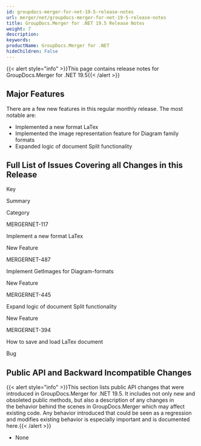 ```yaml
---
id: groupdocs-merger-for-net-19-5-release-notes
url: merger/net/groupdocs-merger-for-net-19-5-release-notes
title: GroupDocs.Merger for .NET 19.5 Release Notes
weight: 7
description: 
keywords: 
productName: GroupDocs.Merger for .NET
hideChildren: False
---
```

{{< alert style="info" >}}This page contains release notes for GroupDocs.Merger for .NET 19.5{{< /alert >}}

## Major Features

There are a few new features in this regular monthly release. The most notable are:

*   Implemented a new format LaTex
*   Implemented the image representation feature for Diagram family formats
*   Expanded logic of document Split functionality

## Full List of Issues Covering all Changes in this Release

Key

Summary

Category

MERGERNET-117

Implement a new format LaTex

New Feature

MERGERNET-487

Implement GetImages for Diagram-formats

New Feature

MERGERNET-445

Expand logic of document Split functionality

New Feature

MERGERNET-394

How to save and load LaTex document

Bug

## Public API and Backward Incompatible Changes

{{< alert style="info" >}}This section lists public API changes that were introduced in GroupDocs.Merger for .NET 19.5. It includes not only new and obsoleted public methods, but also a description of any changes in the behavior behind the scenes in GroupDocs.Merger which may affect existing code. Any behavior introduced that could be seen as a regression and modifies existing behavior is especially important and is documented here.{{< /alert >}}

*   None
